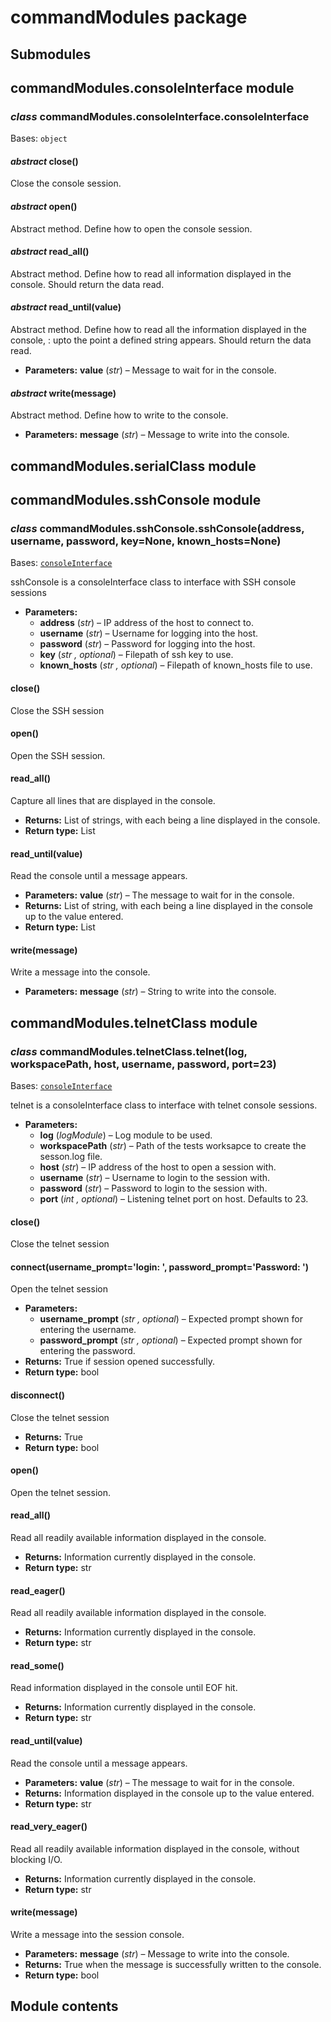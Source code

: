 # commandModules package

## Submodules

## commandModules.consoleInterface module

### *class* commandModules.consoleInterface.consoleInterface

Bases: `object`

#### *abstract* close()

Close the console session.

#### *abstract* open()

Abstract method. Define how to open the console session.

#### *abstract* read_all()

Abstract method. Define how to read all information displayed in the console.
Should return the data read.

#### *abstract* read_until(value)

Abstract method. Define how to read all the information displayed in the console,
: upto the point a defined string appears.
  Should return the data read.

* **Parameters:**
  **value** (*str*) – Message to wait for in the console.

#### *abstract* write(message)

Abstract method. Define how to write to the console.

* **Parameters:**
  **message** (*str*) – Message to write into the console.

## commandModules.serialClass module

## commandModules.sshConsole module

### *class* commandModules.sshConsole.sshConsole(address, username, password, key=None, known_hosts=None)

Bases: [`consoleInterface`](#commandModules.consoleInterface.consoleInterface)

sshConsole is a consoleInterface class to interface with SSH console sessions

* **Parameters:**
  * **address** (*str*) – IP address of the host to connect to.
  * **username** (*str*) – Username for logging into the host.
  * **password** (*str*) – Password for logging into the host.
  * **key** (*str* *,* *optional*) – Filepath of ssh key to use.
  * **known_hosts** (*str* *,* *optional*) – Filepath of known_hosts file to use.

#### close()

Close the SSH session

#### open()

Open the SSH session.

#### read_all()

Capture all lines that are displayed in the console.

* **Returns:**
  List of strings, with each being a line displayed in the console.
* **Return type:**
  List

#### read_until(value)

Read the console until a message appears.

* **Parameters:**
  **value** (*str*) – The message to wait for in the console.
* **Returns:**
  List of string, with each being a line displayed in the console up to the value entered.
* **Return type:**
  List

#### write(message)

Write a message into the console.

* **Parameters:**
  **message** (*str*) – String to write into the console.

## commandModules.telnetClass module

### *class* commandModules.telnetClass.telnet(log, workspacePath, host, username, password, port=23)

Bases: [`consoleInterface`](#commandModules.consoleInterface.consoleInterface)

telnet is a consoleInterface class to interface with telnet console sessions.

* **Parameters:**
  * **log** (*logModule*) – Log module to be used.
  * **workspacePath** (*str*) – Path of the tests worksapce to create the sesson.log file.
  * **host** (*str*) – IP address of the host to open a session with.
  * **username** (*str*) – Username to login to the session with.
  * **password** (*str*) – Password to login to the session with.
  * **port** (*int* *,* *optional*) – Listening telnet port on host. Defaults to 23.

#### close()

Close the telnet session

#### connect(username_prompt='login: ', password_prompt='Password: ')

Open the telnet session

* **Parameters:**
  * **username_prompt** (*str* *,* *optional*) – Expected prompt shown for entering the username.
  * **password_prompt** (*str* *,* *optional*) – Expected prompt shown for entering the password.
* **Returns:**
  True if session opened successfully.
* **Return type:**
  bool

#### disconnect()

Close the telnet session

* **Returns:**
  True
* **Return type:**
  bool

#### open()

Open the telnet session.

#### read_all()

Read all readily available information displayed in the console.

* **Returns:**
  Information currently displayed in the console.
* **Return type:**
  str

#### read_eager()

Read all readily available information displayed in the console.

* **Returns:**
  Information currently displayed in the console.
* **Return type:**
  str

#### read_some()

Read information displayed in the console until EOF hit.

* **Returns:**
  Information currently displayed in the console.
* **Return type:**
  str

#### read_until(value)

Read the console until a message appears.

* **Parameters:**
  **value** (*str*) – The message to wait for in the console.
* **Returns:**
  Information displayed in the console up to the value entered.
* **Return type:**
  str

#### read_very_eager()

Read all readily available information displayed in the console, without blocking I/O.

* **Returns:**
  Information currently displayed in the console.
* **Return type:**
  str

#### write(message)

Write a message into the session console.

* **Parameters:**
  **message** (*str*) – Message to write into the console.
* **Returns:**
  True when the message is successfully written to the console.
* **Return type:**
  bool

## Module contents
